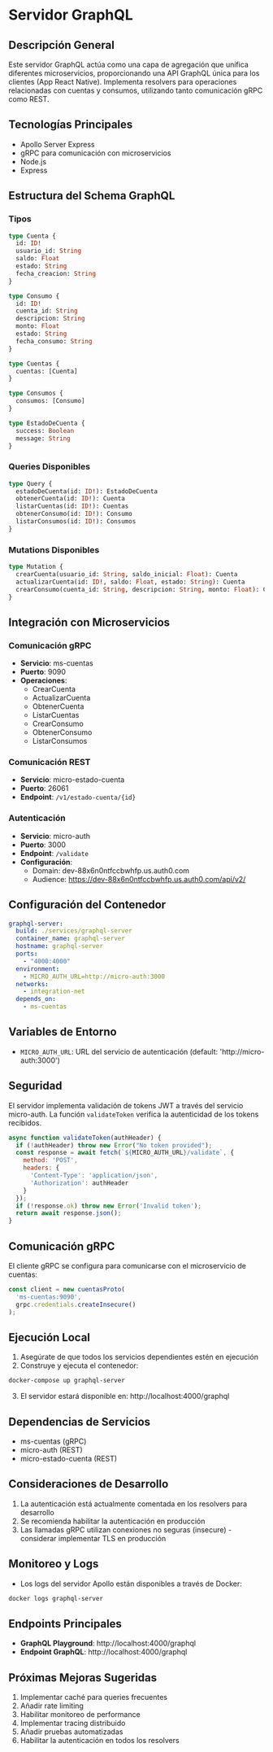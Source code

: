 # Servidor GraphQL

## Descripción General
Este servidor GraphQL actúa como una capa de agregación que unifica diferentes microservicios, proporcionando una API GraphQL única para los clientes (App React Native). Implementa resolvers para operaciones relacionadas con cuentas y consumos, utilizando tanto comunicación gRPC como REST.

## Tecnologías Principales
- Apollo Server Express
- gRPC para comunicación con microservicios
- Node.js
- Express

## Estructura del Schema GraphQL

### Tipos
```graphql
type Cuenta {
  id: ID!
  usuario_id: String
  saldo: Float
  estado: String
  fecha_creacion: String
}

type Consumo {
  id: ID!
  cuenta_id: String
  descripcion: String
  monto: Float
  estado: String
  fecha_consumo: String
}

type Cuentas {
  cuentas: [Cuenta]
}

type Consumos {
  consumos: [Consumo]
}

type EstadoDeCuenta {
  success: Boolean
  message: String
}
```

### Queries Disponibles
```graphql
type Query {
  estadoDeCuenta(id: ID!): EstadoDeCuenta
  obtenerCuenta(id: ID!): Cuenta
  listarCuentas(id: ID!): Cuentas
  obtenerConsumo(id: ID!): Consumo
  listarConsumos(id: ID!): Consumos
}
```

### Mutations Disponibles
```graphql
type Mutation {
  crearCuenta(usuario_id: String, saldo_inicial: Float): Cuenta
  actualizarCuenta(id: ID!, saldo: Float, estado: String): Cuenta
  crearConsumo(cuenta_id: String, descripcion: String, monto: Float): Consumo
}
```

## Integración con Microservicios

### Comunicación gRPC
- **Servicio**: ms-cuentas
- **Puerto**: 9090
- **Operaciones**:
  - CrearCuenta
  - ActualizarCuenta
  - ObtenerCuenta
  - ListarCuentas
  - CrearConsumo
  - ObtenerConsumo
  - ListarConsumos

### Comunicación REST
- **Servicio**: micro-estado-cuenta
- **Puerto**: 26061
- **Endpoint**: `/v1/estado-cuenta/{id}`

### Autenticación
- **Servicio**: micro-auth
- **Puerto**: 3000
- **Endpoint**: `/validate`
- **Configuración**: 
  - Domain: dev-88x6n0ntfccbwhfp.us.auth0.com
  - Audience: https://dev-88x6n0ntfccbwhfp.us.auth0.com/api/v2/

## Configuración del Contenedor

```yaml
graphql-server:
  build: ./services/graphql-server
  container_name: graphql-server
  hostname: graphql-server
  ports:
    - "4000:4000"
  environment:
    - MICRO_AUTH_URL=http://micro-auth:3000
  networks:
    - integration-net
  depends_on:
    - ms-cuentas
```

## Variables de Entorno
- `MICRO_AUTH_URL`: URL del servicio de autenticación (default: 'http://micro-auth:3000')

## Seguridad
El servidor implementa validación de tokens JWT a través del servicio micro-auth. La función `validateToken` verifica la autenticidad de los tokens recibidos.

```javascript
async function validateToken(authHeader) {
  if (!authHeader) throw new Error("No token provided");
  const response = await fetch(`${MICRO_AUTH_URL}/validate`, {
    method: 'POST',
    headers: { 
      'Content-Type': 'application/json', 
      'Authorization': authHeader 
    }
  });
  if (!response.ok) throw new Error('Invalid token');
  return await response.json();
}
```

## Comunicación gRPC
El cliente gRPC se configura para comunicarse con el microservicio de cuentas:

```javascript
const client = new cuentasProto(
  'ms-cuentas:9090',
  grpc.credentials.createInsecure()
);
```

## Ejecución Local
1. Asegúrate de que todos los servicios dependientes estén en ejecución
2. Construye y ejecuta el contenedor:
```bash
docker-compose up graphql-server
```
3. El servidor estará disponible en: http://localhost:4000/graphql

## Dependencias de Servicios
- ms-cuentas (gRPC)
- micro-auth (REST)
- micro-estado-cuenta (REST)

## Consideraciones de Desarrollo
1. La autenticación está actualmente comentada en los resolvers para desarrollo
2. Se recomienda habilitar la autenticación en producción
3. Las llamadas gRPC utilizan conexiones no seguras (insecure) - considerar implementar TLS en producción

## Monitoreo y Logs
- Los logs del servidor Apollo están disponibles a través de Docker:
```bash
docker logs graphql-server
```

## Endpoints Principales
- **GraphQL Playground**: http://localhost:4000/graphql
- **Endpoint GraphQL**: http://localhost:4000/graphql

## Próximas Mejoras Sugeridas
1. Implementar caché para queries frecuentes
2. Añadir rate limiting
3. Habilitar monitoreo de performance
4. Implementar tracing distribuido
5. Añadir pruebas automatizadas
6. Habilitar la autenticación en todos los resolvers

